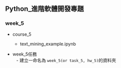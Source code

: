 ## Python_進階軟體開發專題

### week_5

- course_5 
    - text_mining_example.ipynb

- week_5任務      
    - 建立一命名為 `week_5(or task_5, hw_5)`的資料夾